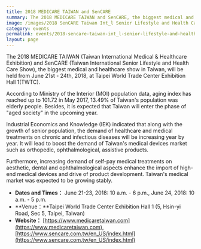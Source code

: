 ```yaml
---
title: 2018 MEDICARE TAIWAN and SenCARE
summary: The 2018 MEDICARE TAIWAN and SenCARE, the biggest medical and healthcare show in Taiwan, will be held from June 21 - 24, 2018, at Taipei World Trade Center Exhibition Hall 1(TWTC).
image: /images/2018 SenCARE Taiwan Int_l Senior Lifestyle and Health Care Show.jpg
category: events
permalink: events/2018-sencare-taiwan-int_l-senior-lifestyle-and-health-care-show/
layout: page
---
```


The 2018 MEDICARE TAIWAN (Taiwan International Medical & Healthcare Exhibition) and SenCARE (Taiwan International Senior Lifestyle and Health Care Show), the biggest medical and healthcare show in Taiwan, will be held from June 21st - 24th, 2018, at Taipei World Trade Center Exhibition Hall 1(TWTC).

According to Ministry of the Interior (MOI) population data, aging index has reached up to 101.72 in May 2017, 13.49% of Taiwan's population was elderly people. Besides, it is expected that Taiwan will enter the phase of "aged society" in the upcoming year.

Industrial Economics and Knowledge (IEK) indicated that along with the growth of senior population, the demand of healthcare and medical treatments on chronic and infectious diseases will be increasing year by year. It will lead to boost the demand of Taiwan's medical devices market such as orthopedic, ophthalmological, assistive products.

Furthermore, increasing demand of self-pay medical treatments on aesthetic, dental and ophthalmological aspects enhance the import of high-end medical devices and drive of product development. Taiwan's medical market was expected to be growing stably.

* **Dates and Times：** June 21-23, 2018: 10 a.m. - 6 p.m., June 24, 2018: 10 a.m. - 5 p.m.
* **Venue：**Taipei World Trade Center Exhibition Hall 1 (5, Hsin-yi Road, Sec 5, Taipei, Taiwan)
* **Website：** [https://www.medicaretaiwan.com](https://www.medicaretaiwan.com), [https://www.sencare.com.tw/en_US/index.html](https://www.sencare.com.tw/en_US/index.html)

